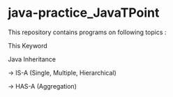# java-practice_JavaTPoint

This repository contains programs on following topics :

This Keyword

Java Inheritance 
  
  -> IS-A (Single, Multiple, Hierarchical)

  -> HAS-A (Aggregation)
